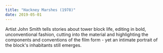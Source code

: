 ```yaml
---
title: "Hackney Marshes (1978)"
date: 2019-05-01
---
```

<span class="quotation">Artist John Smith tells stories about tower block life, editing in bold, unconventional fashion, cutting into the material and highlighting the components and conventions of the film form - yet an intimate portrait of the block's inhabitants still emerges.</span>
